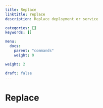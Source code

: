 ```yaml
---
title: Replace
linktitle: replace
description: Replace deployment or service

categories: []
keywords: []

menu:
  docs:
    parent: "commands"
    weight: 9

weight: 2

draft: false
---
```


# Replace
